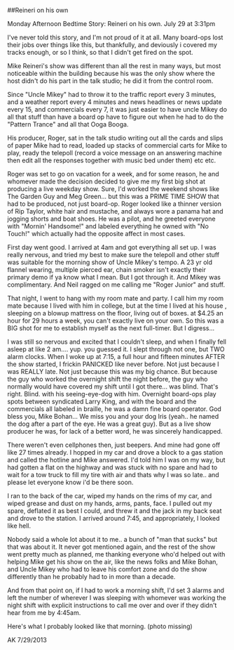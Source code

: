 ##Reineri on his own

Monday Afternoon Bedtime Story: Reineri on his own. July 29 at 3:31pm

I've never told this story, and I'm not proud of it at all. Many board-ops lost their jobs over things like this, but thankfully, and deviously i covered my tracks enough, or so I think, so that I didn't get fired on the spot.

Mike Reineri's show was different than all the rest in many ways, but most noticeable within the building because his was the only show where the host didn't do his part in the talk studio; he did it from the control room.

Since "Uncle Mikey" had to throw it to the traffic report every 3 minutes, and a weather report every 4 minutes and news headlines or news update every 15, and commercials every 7, it was just easier to have uncle Mikey do all that stuff than have a board op have to figure out when he had to do the "Pattern Trance" and all that Ooga Booga.

His producer, Roger, sat in the talk studio writing out all the cards and slips of paper Mike had to read, loaded up stacks of commercial carts for Mike to play, ready the telepoll (record a voice message on an answering machine then edit all the responses together with music bed under them) etc etc.

Roger was set to go on vacation for a week, and for some reason, he and whomever made the decision decided to give me my first big shot at producing a live weekday show. Sure, I'd worked the weekend shows like The Garden Guy and Meg Green... but this was a PRIME TIME SHOW that had to be produced, not just board-op. Roger looked like a thinner version of Rip Taylor, white hair and mustache, and always wore a panama hat and jogging shorts and boat shoes. He was a pilot, and he greeted everyone with "Mornin' Handsome!" and labeled everything he owned with "No Touch!" which actually had the opposite affect in most cases.

First day went good. I arrived at 4am and got everything all set up. I was really nervous, and tried my best to make sure the telepoll and other stuff was suitable for the morning show of Uncle Mikey's tempo. A 23 yr old flannel wearing, multiple pierced ear, chain smoker isn't exactly their primary demo if ya know what I mean. But I got through it. And Mikey was complimentary. And Neil ragged on me calling me "Roger Junior" and stuff.

That night, I went to hang with my room mate and party. I call him my room mate because I lived with him in college, but at the time I lived at his house , sleeping on a blowup mattress on the floor, living out of boxes. at $4.25 an hour for 29 hours a week, you can't exactly live on your own. So this was a BIG shot for me to establish myself as the next full-timer. But I digress...

I was still so nervous and excited that I couldn't sleep, and when I finally fell asleep at like 2 am.... yup. you guessed it. I slept through not one, but TWO alarm clocks. When I woke up at 7:15, a full hour and fifteen minutes AFTER the show started, I frickin PANICKED like never before. Not just because I was REALLY late. Not just because this was my big chance. But because the guy who worked the overnight shift the night before, the guy who normally would have covered my shift until I got there... was blind. That's right. Blind. with his seeing-eye-dog with him. Overnight board-ops play spots between syndicated Larry King, and with the board and the commercials all labeled in braille, he was a damn fine board operator. God bless you, Mike Bohan... We miss you and your dog Iris (yeah.. he named the dog after a part of the eye. He was a great guy). But as a live show producer he was, for lack of a better word, he was sincerely handicapped.

There weren't even cellphones then, just beepers. And mine had gone off like 27 times already. I hopped in my car and drove a block to a gas station and called the hotline and Mike answered. I'd told him I was on my way, but had gotten a flat on the highway and was stuck with no spare and had to wait for a tow truck to fill my tire with air and thats why I was so late.. and please let everyone know i'd be there soon.

I ran to the back of the car, wiped my hands on the rims of my car, and wiped grease and dust on my hands, arms, pants, face. I pulled out my spare, deflated it as best I could, and threw it and the jack in my back seat and drove to the station. I arrived around 7:45, and appropriately, I looked like hell.

Nobody said a whole lot about it to me.. a bunch of "man that sucks" but that was about it. It never got mentioned again, and the rest of the show went pretty much as planned, me thanking everyone who'd helped out with helping Mike get his show on the air, like the news folks and Mike Bohan, and Uncle Mikey who had to leave his comfort zone and do the show differently than he probably had to in more than a decade.

And from that point on, if I had to work a morning shift, I'd set 3 alarms and left the number of wherever I was sleeping with whomever was working the night shift with explicit instructions to call me over and over if they didn't hear from me by 4:45am.

Here's what I probably looked like that morning.
(photo missing)

AK 7/29/2013
